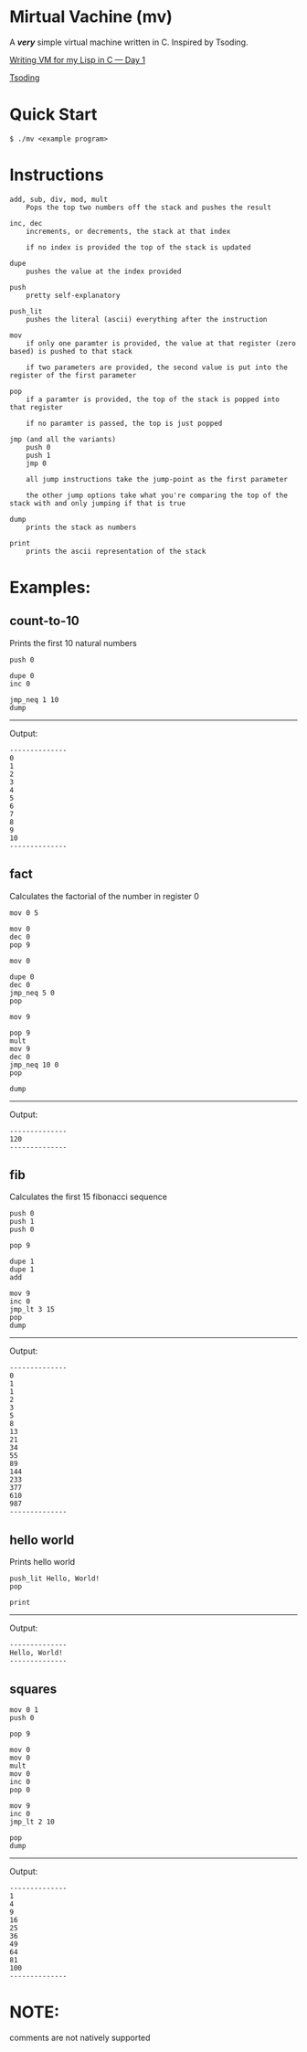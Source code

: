 # Mirtual Vachine (mv)
A ***very*** simple virtual machine written in C. Inspired by Tsoding.

[Writing VM for my Lisp in C — Day 1](https://www.youtube.com/watch?v=0irYsCYuZws&list=PLpM-Dvs8t0VY73ytTCQqgvgCWttV3m8LM) 

[Tsoding](https://www.youtube.com/@TsodingDaily)

# Quick Start
```console
$ ./mv <example program>
```
# Instructions

    add, sub, div, mod, mult 
        Pops the top two numbers off the stack and pushes the result

    inc, dec
        increments, or decrements, the stack at that index
        
        if no index is provided the top of the stack is updated
    
    dupe
        pushes the value at the index provided

    push
        pretty self-explanatory

    push_lit
        pushes the literal (ascii) everything after the instruction

    mov
        if only one paramter is provided, the value at that register (zero based) is pushed to that stack
        
        if two parameters are provided, the second value is put into the register of the first parameter

    pop
        if a paramter is provided, the top of the stack is popped into that register
        
        if no paramter is passed, the top is just popped

    jmp (and all the variants)
        push 0
        push 1
        jmp 0

        all jump instructions take the jump-point as the first parameter

        the other jump options take what you're comparing the top of the stack with and only jumping if that is true

    dump
        prints the stack as numbers
    
    print
        prints the ascii representation of the stack

# Examples:
## count-to-10
Prints the first 10 natural numbers

```
push 0

dupe 0
inc 0

jmp_neq 1 10
dump
```
--------------
Output:
```
--------------
0
1
2
3
4
5
6
7
8
9
10
--------------
```

## fact
Calculates the factorial of the number in register 0

```
mov 0 5

mov 0
dec 0
pop 9

mov 0

dupe 0
dec 0
jmp_neq 5 0
pop

mov 9

pop 9
mult
mov 9
dec 0
jmp_neq 10 0
pop

dump
```
--------------
Output:
```
--------------
120
--------------
```

## fib
Calculates the first 15 fibonacci sequence

``` Code  
push 0
push 1
push 0

pop 9

dupe 1
dupe 1
add

mov 9
inc 0
jmp_lt 3 15
pop
dump
```
--------------
Output:
```
--------------
0
1
1
2
3
5
8
13
21
34
55
89
144
233
377
610
987
--------------

```

## hello world
Prints hello world

``` 
push_lit Hello, World!
pop

print
```
--------------
Output:
```
--------------
Hello, World!
--------------
```

## squares
```
mov 0 1
push 0

pop 9

mov 0
mov 0
mult
mov 0
inc 0
pop 0

mov 9
inc 0
jmp_lt 2 10

pop
dump
```
--------------
Output:
``` 
--------------
1
4
9
16
25
36
49
64
81
100
--------------
```

# NOTE:
comments are not natively supported
